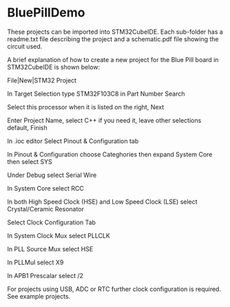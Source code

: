 # BluePillDemo

These projects can be imported into STM32CubeIDE.
Each sub-folder has a readme.txt file describing the project and a schematic.pdf file showing the circuit used.

A brief explanation of how to create a new project for the Blue Pill board in STM32CubeIDE is shown below:

File|New|STM32 Project

In Target Selection type STM32F103C8 in Part Number Search

Select this processor when it is listed on the right, Next

Enter Project Name, select C++ if you need it, leave other selections default, Finish

In <Project Name>.ioc editor Select Pinout & Configuration tab

In Pinout & Configuration choose Categhories then expand System Core then select SYS

Under Debug select Serial Wire

In System Core select RCC

In both High Speed Clock (HSE) and Low Speed Clock (LSE) select Crystal/Ceramic Resonator

Select Clock Configuration Tab

In System Clock Mux select PLLCLK

In PLL Source Mux select HSE

In PLLMul select X9

In APB1 Prescalar select /2


For projects using USB, ADC or RTC further clock configuration is required. See example projects.



